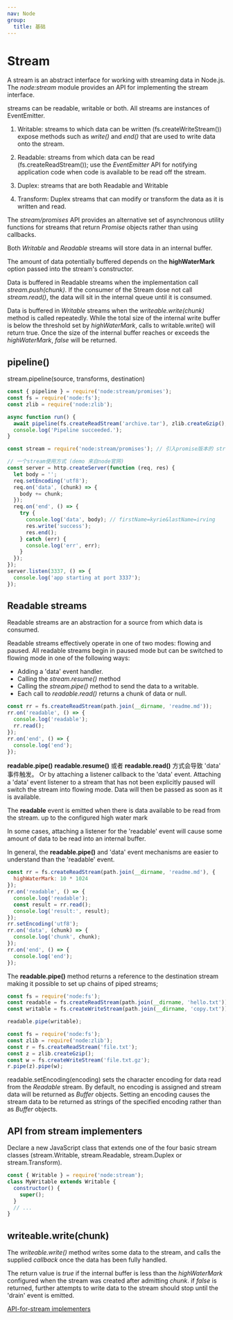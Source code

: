 ```yaml
---
nav: Node
group:
  title: 基础
---
```


# Stream

A stream is an abstract interface for working with streaming data in Node.js. The _node:stream_ module
provides an API for implementing the stream interface.

streams can be readable, writable or both. All streams are instances of EventEmitter.

1. Writable: streams to which data can be written (fs.createWriteStream())
   expose methods such as _write()_ and _end()_ that are used to write data onto the stream.

2. Readable: streams from which data can be read (fs.createReadStream());
   use the _EventEmitter_ API for notifying application code when code is available to be read off the stream.

3. Duplex: streams that are both Readable and Writable

4. Transform: Duplex streams that can modify or transform the data as it is written and read.

The _stream/promises_ API provides an alternative set of asynchronous utility functions for streams that return
_Promise_ objects rather than using callbacks.

Both _Writable_ and _Readable_ streams will store data in an internal buffer.

The amount of data potentially buffered depends on the **highWaterMark** option passed into the stream's constructor.

Data is buffered in Readable streams when the implementation call _stream.push(chunk)_. If the consumer of the Stream dose not call _stream.read()_, the data will sit in the internal queue until it is consumed.

Data is buffered in _Writable_ streams when the _writeable.write(chunk)_ method is called repeatedly. While the total size of the internal write buffer is below the threshold set by _highWaterMark_, calls to writable.write() will return true. Once the size of the internal buffer reaches or exceeds the _highWaterMark_, _false_ will be returned.

## pipeline()

stream.pipeline(source, transforms, destination)

```js
const { pipeline } = require('node:stream/promises');
const fs = require('node:fs');
const zlib = require('node:zlib');

async function run() {
  await pipeline(fs.createReadStream('archive.tar'), zlib.createGzip(), fs.createWriteStream('archive.tar.gz'));
  console.log('Pipeline succeeded.');
}
```

```js
const stream = require('node:stream/promises'); // 引入promise版本的 stream

// 一个stream使用方式 (demo 来自node官网)
const server = http.createServer(function (req, res) {
  let body = '';
  req.setEncoding('utf8');
  req.on('data', (chunk) => {
    body += chunk;
  });
  req.on('end', () => {
    try {
      console.log('data', body); // firstName=kyrie&lastName=irving
      res.write('success');
      res.end();
    } catch (err) {
      console.log('err', err);
    }
  });
});
server.listen(3337, () => {
  console.log('app starting at port 3337');
});
```

## Readable streams

Readable streams are an abstraction for a source from which data is consumed.

Readable streams effectively operate in one of two modes: flowing and paused. All readable streams begin in
paused mode but can be switched to flowing mode in one of the following ways:

- Adding a 'data' event handler.
- Calling the _stream.resume()_ method
- Calling the _stream.pipe()_ method to send the data to a writable.
- Each call to _readable.read()_ returns a chunk of data or null.

```js
const rr = fs.createReadStream(path.join(__dirname, 'readme.md'));
rr.on('readable', () => {
  console.log('readable');
  rr.read();
});
rr.on('end', () => {
  console.log('end');
});
```

**readable.pipe()** **readable.resume()** 或者 **readable.read()** 方式会导致 'data' 事件触发。
Or by attaching a listener callback to the 'data' event.
Attaching a 'data' event listener to a stream that has not been explicitly paused will switch the stream into
flowing mode. Data will then be passed as soon as it is available.

The **readable** event is emitted when there is data available to be read from the stream. up to the configured high
water mark

In some cases, attaching a listener for the 'readable' event will cause some amount of data to be read into an
internal buffer.

In general, the **readable.pipe()** and 'data' event mechanisms are easier to understand than the 'readable' event.

```js
const rr = fs.createReadStream(path.join(__dirname, 'readme.md'), {
  highWaterMark: 10 * 1024
});
rr.on('readable', () => {
  console.log('readable');
  const result = rr.read();
  console.log('result:', result);
});
rr.setEncoding('utf8');
rr.on('data', (chunk) => {
  console.log('chunk', chunk);
});
rr.on('end', () => {
  console.log('end');
});
```

The **readable.pipe()** method returns a reference to the destination stream making it possible to set up chains of
piped streams;

```js
const fs = require('node:fs');
const readable = fs.createReadStream(path.join(__dirname, 'hello.txt'));
const writable = fs.createWriteStream(path.join(__dirname, 'copy.txt'));

readable.pipe(writable);

const fs = require('node:fs');
const zlib = require('node:zlib');
const r = fs.createReadStream('file.txt');
const z = zlib.createGzip();
const w = fs.createWriteStream('file.txt.gz');
r.pipe(z).pipe(w);
```

readable.setEncoding(encoding) sets the character encoding for data read from the _Readable_ stream.
By default, no encoding is assigned and stream data will be returned as _Buffer_ objects. Setting an encoding causes
the stream data to be returned as strings of the specified encoding rather than as _Buffer_ objects.

## API from stream implementers

Declare a new JavaScript class that extends one of the four basic stream classes (stream.Writable, stream.Readable,
stream.Duplex or stream.Transform).

```js
const { Writable } = require('node:stream');
class MyWritable extends Writable {
  constructor() {
    super();
  }
  // ...
}
```

## writeable.write(chunk)

The _writeable.write()_ method writes some data to the stream, and calls the supplied _callback_ once the data
has been fully handled.

The return value is _true_ if the internal buffer is less than the _highWaterMark_ configured when the stream was
created after admitting _chunk_.
if _false_ is returned, further attempts to write data to the stream should stop until the 'drain' event is emitted.

[API-for-stream implementers](https://nodejs.org/docs/latest/api/stream.html#api-for-stream-implementers)
